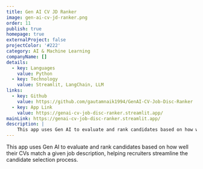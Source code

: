 ```yaml
---
title: Gen AI CV JD Ranker
image: gen-ai-cv-jd-ranker.png
order: 11
publish: true
homepage: true
externalProject: false
projectColor: '#222'
category: AI & Machine Learning
companyName: []
details:
  - key: Languages
    value: Python
  - key: Technology
    value: Streamlit, LangChain, LLM
links:
  - key: Github
    value: https://github.com/gautamnaik1994/GenAI-CV-Job-Disc-Ranker
  - key: App Link
    value: https://genai-cv-job-disc-ranker.streamlit.app/
mainLink: https://genai-cv-job-disc-ranker.streamlit.app/
description: | 
    This app uses Gen AI to evaluate and rank candidates based on how well their CVs match a given job description, helping recruiters streamline the candidate selection process.
---
```


<!--StartFragment-->
This app uses Gen AI to evaluate and rank candidates based on how well their CVs match a given job description, helping recruiters streamline the candidate selection process.
<!--EndFragment-->
